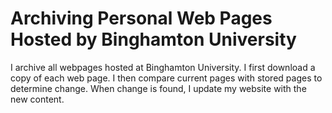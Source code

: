 # Archiving Personal Web Pages Hosted by Binghamton University
I archive all webpages hosted at Binghamton University. I first download a copy of each web page. I then compare current pages with stored pages to determine change. When change is found, I update my website with the new content.
